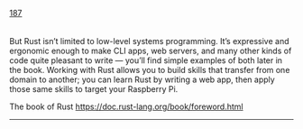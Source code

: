 [187](https://github.com/guilhermeprokisch/ideias/issues/187) 
###### 

But Rust isn’t limited to low-level systems programming. It’s expressive and ergonomic enough to make CLI apps, web servers, and many other kinds of code quite pleasant to write — you’ll find simple examples of both later in the book. Working with Rust allows you to build skills that transfer from one domain to another; you can learn Rust by writing a web app, then apply those same skills to target your Raspberry Pi.


The book of Rust https://doc.rust-lang.org/book/foreword.html

-------------------------------------------------------------------------------

